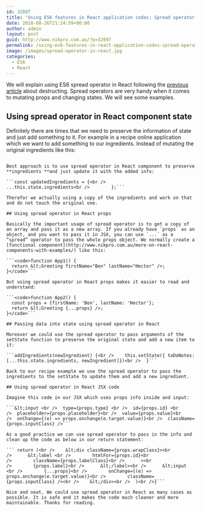 ```yaml
---
id: 32097
title: 'Using ES6 features in React application codes: Spread operator'
date: 2018-08-26T21:24:59+00:00
author: admin
layout: post
guid: http://www.nikpro.com.au/?p=32097
permalink: /using-es6-features-in-react-application-codes-spread-operator/
image: /images/spread-operator-in-react.jpg
categories:
  - ES6
  - React
---
```

We will explain using ES6 spread operator in React following the [previous article](http://www.nikpro.com.au/using-es6-destructuring-in-react-application-codes/) about destructing. Spread operators are very handy when it comes to mutating props and changing states. We will see some examples.

## Using spread operator in React component state

Definitely there are times that we need to preserve the information of state and just add something to it. For example in a recipe online application which we want to add something to our ingredients. Instead of mutating the original ingredients like this:

```const updatedIngredients = this.state.ingredients;<br />   </pre>

Best approach is to use spread operator in React component to preserve **ingredients **and just update it with the added info:

```const updatedIngredients = {<br />            ...this.state.ingredients<br />        };```

Therefor we actually using a copy of the ingredients and work on that and do not touch the original one.

## Using spread operator in React props

Basically the important usage of spread operator is to get a copy of an array and pass it as a new array. If you already have `props` as an object, and you want to pass it in JSX, you can use `...` as a “spread” operator to pass the whole props object. We normally create a [functional component](http://www.nikpro.com.au/more-on-react-components-with-examples/) like this:

```<code>function App1() {
  return &lt;Greeting firstName="Ben" lastName="Hector" />;
}</code>```

But using spread operator in React props makes it easier to read and understand:

```<code>function App2() {
  const props = {firstName: 'Ben', lastName: 'Hector'};
  return &lt;Greeting {...props} />;
}</code>```

## Passing data into state using spread operator in React

Moreover we could use the spread operator to pass arguments of the setState function to preserve the original state and add a new item to it:

```addIngredients(newIngredient) {<br />    this.setState({ toDoNotes: [...this.state.ingredients, newIngredient]})<br />  }```

Back to our recipe example we use the spread operator to pass the ingredients to the setState to update them and add a new ingredient.

## Using spread operator in React JSX code

Imagine this code in our JSX which uses props info inside and input:

```&lt;input <br />  type={props.type} <br />  id={props.id} <br />  placeholder={props.placeholder}<br />  value={props.value}<br />  onChange={(e) => props.onchange(e.target.value)}<br />  className={props.inputClass} />```

As a good practice we can use spread operator to pass in the info and clean up the code as below in our return statement:

``` return (<br />    &lt;div className={props.wrapClass}><br />      &lt;label <br />        htmlFor={props.id}<br />        className={props.labelClass}<br />      ><br />        {props.label}<br />      &lt;/label><br />      &lt;input <br />        {...props}<br />        onChange={(e) => props.onchange(e.target.value)}<br />        className={props.inputClass} /><br />    &lt;/div><br />  )<br />}```

Nice and neat. We could use spread operator in React as many cases as possible. It is safe and it makes the code much cleaner and more maintainable. Thanks for reading.